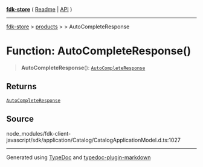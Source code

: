 [**fdk-store**](../../../README.md) ( [Readme](../../../README.md) \| [API](../../../API.md) )

---

[fdk-store](../../../API.md) > [products](../../README.md) > [<internal>](../README.md) > AutoCompleteResponse

# Function: AutoCompleteResponse()

> **AutoCompleteResponse**(): [`AutoCompleteResponse`](../type-aliases/type-alias.AutoCompleteResponse.md)

## Returns

[`AutoCompleteResponse`](../type-aliases/type-alias.AutoCompleteResponse.md)

## Source

node_modules/fdk-client-javascript/sdk/application/Catalog/CatalogApplicationModel.d.ts:1027

---

Generated using [TypeDoc](https://typedoc.org/) and [typedoc-plugin-markdown](https://www.npmjs.com/package/typedoc-plugin-markdown)
